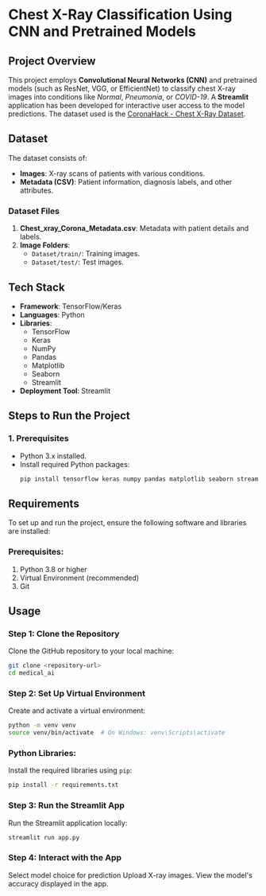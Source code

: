 # **Chest X-Ray Classification Using CNN and Pretrained Models**

## **Project Overview**

This project employs **Convolutional Neural Networks (CNN)** and pretrained models (such as ResNet, VGG, or EfficientNet) to classify chest X-ray images into conditions like _Normal_, _Pneumonia_, or _COVID-19_. A **Streamlit** application has been developed for interactive user access to the model predictions. The dataset used is the [CoronaHack - Chest X-Ray Dataset](https://www.kaggle.com/datasets/praveengovi/coronahack-chest-xraydataset).

## **Dataset**

The dataset consists of:

- **Images**: X-ray scans of patients with various conditions.
- **Metadata (CSV)**: Patient information, diagnosis labels, and other attributes.

### **Dataset Files**

1. **Chest_xray_Corona_Metadata.csv**: Metadata with patient details and labels.
2. **Image Folders**:
   - `Dataset/train/`: Training images.
   - `Dataset/test/`: Test images.

## **Tech Stack**

- **Framework**: TensorFlow/Keras
- **Languages**: Python
- **Libraries**:
  - TensorFlow
  - Keras
  - NumPy
  - Pandas
  - Matplotlib
  - Seaborn
  - Streamlit
- **Deployment Tool**: Streamlit

## **Steps to Run the Project**

### **1. Prerequisites**

- Python 3.x installed.
- Install required Python packages:
  ```bash
  pip install tensorflow keras numpy pandas matplotlib seaborn streamlit
  ```

## **Requirements**

To set up and run the project, ensure the following software and libraries are installed:

### Prerequisites:

1. Python 3.8 or higher
2. Virtual Environment (recommended)
3. Git

## Usage

### Step 1: Clone the Repository

Clone the GitHub repository to your local machine:

```bash
git clone <repository-url>
cd medical_ai
```

### Step 2: Set Up Virtual Environment

Create and activate a virtual environment:

```bash
python -m venv venv
source venv/bin/activate  # On Windows: venv\Scripts\activate
```

### Python Libraries:

Install the required libraries using `pip`:

```bash
pip install -r requirements.txt
```

### Step 3: Run the Streamlit App

Run the Streamlit application locally:

```bash
streamlit run app.py
```

### Step 4: Interact with the App

Select model choice for prediction
Upload X-ray images.
View the model's accuracy displayed in the app.

